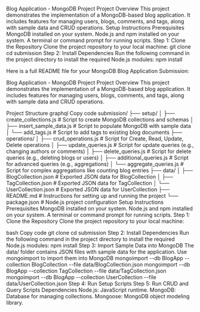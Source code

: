 Blog Application - MongoDB Project
Project Overview
This project demonstrates the implementation of a MongoDB-based blog application. It includes features for managing users, blogs, comments, and tags, along with sample data and CRUD operations.
Setup Instructions
Prerequisites
MongoDB installed on your system.
Node.js and npm installed on your system.
A terminal or command prompt for running scripts.
Step 1: Clone the Repository
Clone the project repository to your local machine:
git clone <repository-link>
cd submission
Step 2: Install Dependencies
Run the following command in the project directory to install the required Node.js modules:
npm install

Here is a full README file for your MongoDB Blog Application Submission:

Blog Application - MongoDB Project
Project Overview
This project demonstrates the implementation of a MongoDB-based blog application. It includes features for managing users, blogs, comments, and tags, along with sample data and CRUD operations.

Project Structure
graphql
Copy code
submission/
├── setup/
│   ├── create_collections.js       # Script to create MongoDB collections and schemas
│   ├── insert_sample_data.js       # Script to populate MongoDB with sample data
│   └── add_tags.js                 # Script to add tags to existing blog documents
├── operations/
│   ├── crud_operations.js          # Script for Create, Read, Update, Delete operations
│   ├── update_queries.js           # Script for update queries (e.g., changing authors or comments)
│   ├── delete_queries.js           # Script for delete queries (e.g., deleting blogs or users)
│   ├── additional_queries.js       # Script for advanced queries (e.g., aggregations)
│   └── aggregate_queries.js        # Script for complex aggregations like counting blog entries
├── data/
│   ├── BlogCollection.json         # Exported JSON data for BlogCollection
│   ├── TagCollection.json          # Exported JSON data for TagCollection
│   └── UserCollection.json         # Exported JSON data for UserCollection
├── README.md                       # Instructions for setting up and running the project
└── package.json                    # Node.js project configuration
Setup Instructions
Prerequisites
MongoDB installed on your system.
Node.js and npm installed on your system.
A terminal or command prompt for running scripts.
Step 1: Clone the Repository
Clone the project repository to your local machine:

bash
Copy code
git clone <repository-link>
cd submission
Step 2: Install Dependencies
Run the following command in the project directory to install the required Node.js modules:
npm install
Step 3: Import Sample Data into MongoDB
The data/ folder contains JSON files with sample data for the application. Use mongoimport to import them into MongoDB
mongoimport --db BlogApp --collection BlogCollection --file data/BlogCollection.json
mongoimport --db BlogApp --collection TagCollection --file data/TagCollection.json
mongoimport --db BlogApp --collection UserCollection --file data/UserCollection.json
Step 4: Run Setup Scripts
Step 5: Run CRUD and Query Scripts
Dependencies
Node.js: JavaScript runtime.
MongoDB: Database for managing collections.
Mongoose: MongoDB object modeling library.
